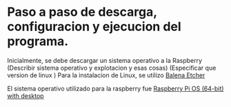 # Paso a paso de descarga, configuracion y ejecucion del programa.

Inicialmente, se debe descargar un sistema operativo a la Raspberry (Describir sistema operativo y explotacion y esas cosas) (Especificar que version de linux )
Para la instalacion de Linux, se utilizo [Balena Etcher](https://etcher.balena.io/)

El sistema operativo utilizado para la raspberry fue [Raspberry Pi OS (64-bit) with desktop](https://www.raspberrypi.com/software/operating-systems/)
